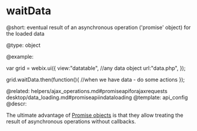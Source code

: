 waitData
=============

@short:  eventual result of an asynchronous operation ('promise' object) for the loaded data
	

@type: object

@example:

var grid = webix.ui({
	view:"datatable", //any data object
    url:"data.php",
});

grid.waitData.then(function(){
    //when we have data - do some actions
});

@related:
	helpers/ajax_operations.md#promiseapiforajaxrequests
	desktop/data_loading.md#promiseapiindataloading
@template:	api_config
@descr:

The ultimate advantage of [Promise objects](http://promisesaplus.com/) is that they allow treating the result of asynchronous operations without callbacks.


